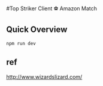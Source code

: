 #Top Striker Client
⚽️ Amazon Match

## Quick Overview

```sh
npm run dev
```
    
## ref
http://www.wizardslizard.com/